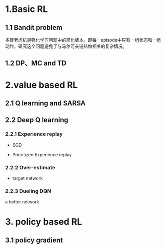 # 1.Basic RL

## 1.1 Bandit problem                                                                                                                                                                                                                                                                                                                                                                                                                           

多臂老虎机是强化学习问题中的简化版本，即每一episode中只有一组状态和一组动作，研究这个问题避免了与马尔可夫链结构相关的复杂情况。



## 1.2 DP、MC and TD

# 2.value based RL


## 2.1 Q learning and SARSA



## 2.2 Deep Q learning


### 2.2.1 Experience replay

- SGD

- Prioritized Experience replay


### 2.2.2 Over-estimate

- target network


### 2.2.3 Dueling DQN
a better network


# 3. policy based RL

## 3.1 policy gradient



